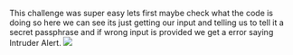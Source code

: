 This challenge was super easy lets first maybe check what the code is doing so here we can see its just getting our input and telling us to tell it a secret passphrase and if wrong input is provided we get a error saying Intruder Alert.
![](pass.png)


